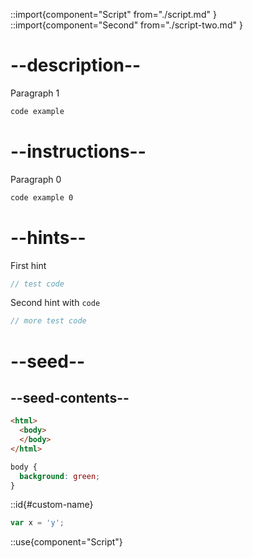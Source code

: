 ::import{component="Script" from="./script.md" }
::import{component="Second" from="./script-two.md" }

# --description--

Paragraph 1

```html
code example
```

# --instructions--

Paragraph 0

```html
code example 0
```

# --hints--

First hint

```js
// test code
```

Second hint with <code>code</code>

```js
// more test code
```


# --seed--

## --seed-contents--

```html
<html>
  <body>
  </body>
</html>
```

```css
body {
  background: green;
}
```

::id{#custom-name}

```js
var x = 'y';
```

::use{component="Script"}
